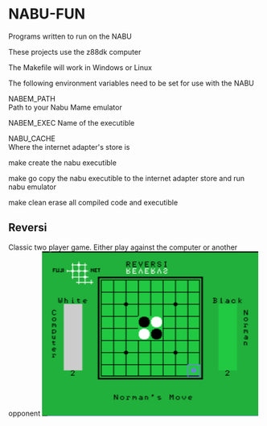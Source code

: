 # NABU-FUN
Programs written to run on the NABU

These projects use the z88dk computer

The Makefile will work in Windows or Linux

The following environment variables need to be set for use 
with the NABU

NABEM_PATH  
    Path to your Nabu Mame emulator

NABEM_EXEC
    Name of the executible
    
NABU_CACHE  
    Where the internet adapter's store is
    
make
    create the nabu executible

make go
    copy the nabu executible to the internet adapter store and run nabu emulator

make clean
    erase all compiled code and executible


## Reversi
Classic two player game.  Either play against the computer or another opponent
![Reversi](images/reversi.png)


